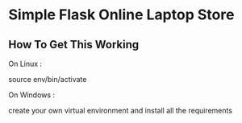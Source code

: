 # Simple Flask Online Laptop Store

## How To Get This Working

On Linux :

source env/bin/activate

On Windows :

create your own virtual environment and install all the requirements

